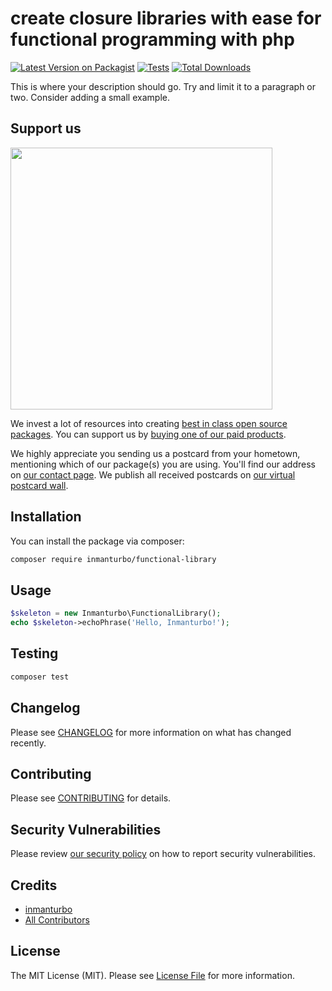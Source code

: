 # create closure libraries with ease for functional programming with php

[![Latest Version on Packagist](https://img.shields.io/packagist/v/inmanturbo/functional-library.svg?style=flat-square)](https://packagist.org/packages/inmanturbo/functional-library)
[![Tests](https://img.shields.io/github/actions/workflow/status/inmanturbo/functional-library/run-tests.yml?branch=main&label=tests&style=flat-square)](https://github.com/inmanturbo/functional-library/actions/workflows/run-tests.yml)
[![Total Downloads](https://img.shields.io/packagist/dt/inmanturbo/functional-library.svg?style=flat-square)](https://packagist.org/packages/inmanturbo/functional-library)

This is where your description should go. Try and limit it to a paragraph or two. Consider adding a small example.

## Support us

[<img src="https://github-ads.s3.eu-central-1.amazonaws.com/functional-library.jpg?t=1" width="419px" />](https://spatie.be/github-ad-click/functional-library)

We invest a lot of resources into creating [best in class open source packages](https://spatie.be/open-source). You can support us by [buying one of our paid products](https://spatie.be/open-source/support-us).

We highly appreciate you sending us a postcard from your hometown, mentioning which of our package(s) you are using. You'll find our address on [our contact page](https://spatie.be/about-us). We publish all received postcards on [our virtual postcard wall](https://spatie.be/open-source/postcards).

## Installation

You can install the package via composer:

```bash
composer require inmanturbo/functional-library
```

## Usage

```php
$skeleton = new Inmanturbo\FunctionalLibrary();
echo $skeleton->echoPhrase('Hello, Inmanturbo!');
```

## Testing

```bash
composer test
```

## Changelog

Please see [CHANGELOG](CHANGELOG.md) for more information on what has changed recently.

## Contributing

Please see [CONTRIBUTING](https://github.com/spatie/.github/blob/main/CONTRIBUTING.md) for details.

## Security Vulnerabilities

Please review [our security policy](../../security/policy) on how to report security vulnerabilities.

## Credits

- [inmanturbo](https://github.com/inmanturbo)
- [All Contributors](../../contributors)

## License

The MIT License (MIT). Please see [License File](LICENSE.md) for more information.
